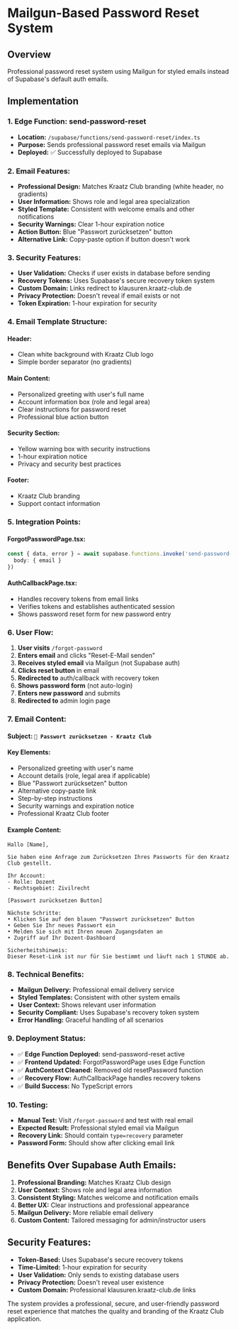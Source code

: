 # Mailgun-Based Password Reset System

## Overview
Professional password reset system using Mailgun for styled emails instead of Supabase's default auth emails.

## Implementation

### 1. **Edge Function: send-password-reset**
- **Location:** `/supabase/functions/send-password-reset/index.ts`
- **Purpose:** Sends professional password reset emails via Mailgun
- **Deployed:** ✅ Successfully deployed to Supabase

### 2. **Email Features:**
- **Professional Design:** Matches Kraatz Club branding (white header, no gradients)
- **User Information:** Shows role and legal area specialization
- **Styled Template:** Consistent with welcome emails and other notifications
- **Security Warnings:** Clear 1-hour expiration notice
- **Action Button:** Blue "Passwort zurücksetzen" button
- **Alternative Link:** Copy-paste option if button doesn't work

### 3. **Security Features:**
- **User Validation:** Checks if user exists in database before sending
- **Recovery Tokens:** Uses Supabase's secure recovery token system
- **Custom Domain:** Links redirect to klausuren.kraatz-club.de
- **Privacy Protection:** Doesn't reveal if email exists or not
- **Token Expiration:** 1-hour expiration for security

### 4. **Email Template Structure:**

#### **Header:**
- Clean white background with Kraatz Club logo
- Simple border separator (no gradients)

#### **Main Content:**
- Personalized greeting with user's full name
- Account information box (role and legal area)
- Clear instructions for password reset
- Professional blue action button

#### **Security Section:**
- Yellow warning box with security instructions
- 1-hour expiration notice
- Privacy and security best practices

#### **Footer:**
- Kraatz Club branding
- Support contact information

### 5. **Integration Points:**

#### **ForgotPasswordPage.tsx:**
```typescript
const { data, error } = await supabase.functions.invoke('send-password-reset', {
  body: { email }
})
```

#### **AuthCallbackPage.tsx:**
- Handles recovery tokens from email links
- Verifies tokens and establishes authenticated session
- Shows password reset form for new password entry

### 6. **User Flow:**
1. **User visits** `/forgot-password`
2. **Enters email** and clicks "Reset-E-Mail senden"
3. **Receives styled email** via Mailgun (not Supabase auth)
4. **Clicks reset button** in email
5. **Redirected to** auth/callback with recovery token
6. **Shows password form** (not auto-login)
7. **Enters new password** and submits
8. **Redirected to** admin login page

### 7. **Email Content:**

#### **Subject:** `🔐 Passwort zurücksetzen - Kraatz Club`

#### **Key Elements:**
- Personalized greeting with user's name
- Account details (role, legal area if applicable)
- Blue "Passwort zurücksetzen" button
- Alternative copy-paste link
- Step-by-step instructions
- Security warnings and expiration notice
- Professional Kraatz Club footer

#### **Example Content:**
```
Hallo [Name],

Sie haben eine Anfrage zum Zurücksetzen Ihres Passworts für den Kraatz Club gestellt.

Ihr Account:
- Rolle: Dozent
- Rechtsgebiet: Zivilrecht

[Passwort zurücksetzen Button]

Nächste Schritte:
• Klicken Sie auf den blauen "Passwort zurücksetzen" Button
• Geben Sie Ihr neues Passwort ein
• Melden Sie sich mit Ihren neuen Zugangsdaten an
• Zugriff auf Ihr Dozent-Dashboard

Sicherheitshinweis:
Dieser Reset-Link ist nur für Sie bestimmt und läuft nach 1 STUNDE ab.
```

### 8. **Technical Benefits:**
- **Mailgun Delivery:** Professional email delivery service
- **Styled Templates:** Consistent with other system emails
- **User Context:** Shows relevant user information
- **Security Compliant:** Uses Supabase's recovery token system
- **Error Handling:** Graceful handling of all scenarios

### 9. **Deployment Status:**
- ✅ **Edge Function Deployed:** send-password-reset active
- ✅ **Frontend Updated:** ForgotPasswordPage uses Edge Function
- ✅ **AuthContext Cleaned:** Removed old resetPassword function
- ✅ **Recovery Flow:** AuthCallbackPage handles recovery tokens
- ✅ **Build Success:** No TypeScript errors

### 10. **Testing:**
- **Manual Test:** Visit `/forgot-password` and test with real email
- **Expected Result:** Professional styled email via Mailgun
- **Recovery Link:** Should contain `type=recovery` parameter
- **Password Form:** Should show after clicking email link

## Benefits Over Supabase Auth Emails:

1. **Professional Branding:** Matches Kraatz Club design
2. **User Context:** Shows role and legal area information
3. **Consistent Styling:** Matches welcome and notification emails
4. **Better UX:** Clear instructions and professional appearance
5. **Mailgun Delivery:** More reliable email delivery
6. **Custom Content:** Tailored messaging for admin/instructor users

## Security Features:

- **Token-Based:** Uses Supabase's secure recovery tokens
- **Time-Limited:** 1-hour expiration for security
- **User Validation:** Only sends to existing database users
- **Privacy Protection:** Doesn't reveal user existence
- **Custom Domain:** Professional klausuren.kraatz-club.de links

The system provides a professional, secure, and user-friendly password reset experience that matches the quality and branding of the Kraatz Club application.
